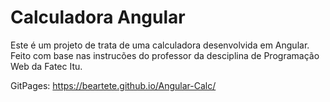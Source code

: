 # Calculadora Angular

Este é um projeto de trata de uma calculadora desenvolvida em Angular. Feito com base nas instrucões do professor da desciplina de Programação Web da Fatec Itu.

GitPages: https://beartete.github.io/Angular-Calc/
